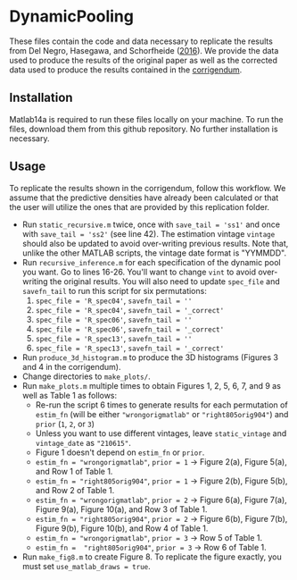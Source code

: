 # DynamicPooling
These files contain the code and data necessary to replicate the results from Del Negro, Hasegawa, and Schorfheide ([2016](https://www.sciencedirect.com/science/article/abs/pii/S0304407616300094#:~:text=This%20dynamic%20linear%20prediction%20pool,to%20lie%20on%20a%20simplex.&text=These%20pools%20are%20optimal%20in,the%20pool's%20historic%20forecast%20performance)). We provide the data used to produce the results of the original paper as well as the corrected data used to produce the results contained in the [corrigendum](). 

## Installation
Matlab14a is required to run these files locally on your machine. To run the files, download them from this github repository. No further installation is necessary. 

## Usage
To replicate the results shown in the corrigendum, follow this workflow.
We assume that the predictive densities have already been calculated or that the user
will utilize the ones that are provided by this replication folder. 

* Run `static_recursive.m` twice, once with `save_tail = 'ss1'`
  and once with `save_tail = 'ss2'` (see line 42). The estimation vintage `vintage`
  should also be updated to avoid over-writing previous results. Note that, unlike the other MATLAB scripts,
  the vintage date format is "YYMMDD".
* Run `recursive_inference.m` for each specification of the dynamic pool you want.
  Go to lines 16-26. You'll want to change `vint` to avoid over-writing the original results.
  You will also need to update `spec_file` and `savefn_tail`
  to run this script for six permutations:
    1. `spec_file = 'R_spec04'`, `savefn_tail = ''`
    2. `spec_file = 'R_spec04'`, `savefn_tail = '_correct'`
    3. `spec_file = 'R_spec06'`, `savefn_tail = ''`
    4. `spec_file = 'R_spec06'`, `savefn_tail = '_correct'`
    5. `spec_file = 'R_spec13'`, `savefn_tail = ''`
    6. `spec_file = 'R_spec13'`, `savefn_tail = '_correct'`
* Run `produce_3d_histogram.m` to produce the 3D histograms (Figures 3 and 4 in the corrigendum).
* Change directories to `make_plots/`.
* Run `make_plots.m` multiple times to obtain Figures 1, 2, 5, 6, 7, and 9 as well as Table 1 as follows:
  * Re-run the script 6 times to generate results for each permutation of `estim_fn`
    (will be either `"wrongorigmatlab"` or `"right805orig904"`) and `prior`
    (`1`, `2`, or `3`)
  * Unless you want to use different vintages, leave `static_vintage` and `vintage_date`
    as `"210615"`.
  * Figure 1 doesn't depend on `estim_fn` or `prior`.
  *  `estim_fn = "wrongorigmatlab"`, `prior = 1` -> Figure 2(a), Figure 5(a), and Row 1 of Table 1.
  *  `estim_fn = "right805orig904"`, `prior = 1` -> Figure 2(b), Figure 5(b), and Row 2 of Table 1.
  *  `estim_fn = "wrongorigmatlab"`, `prior = 2` -> Figure 6(a), Figure 7(a), Figure 9(a), Figure 10(a), and Row 3 of Table 1.
  *  `estim_fn = "right805orig904"`, `prior = 2` -> Figure 6(b), Figure 7(b), Figure 9(b), Figure 10(b), and Row 4 of Table 1.
  *  `estim_fn = "wrongorigmatlab"`, `prior = 3` -> Row 5 of Table 1.
  *  `estim_fn =  "right805orig904"`, `prior = 3` -> Row 6 of Table 1. 
* Run `make_fig8.m` to create Figure 8. To replicate the figure exactly, you must set `use_matlab_draws = true`.
